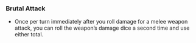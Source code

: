 ### Brutal Attack

- Once per turn immediately after you roll damage for a melee weapon attack, you can roll the weapon’s damage dice a second time and use either total.
